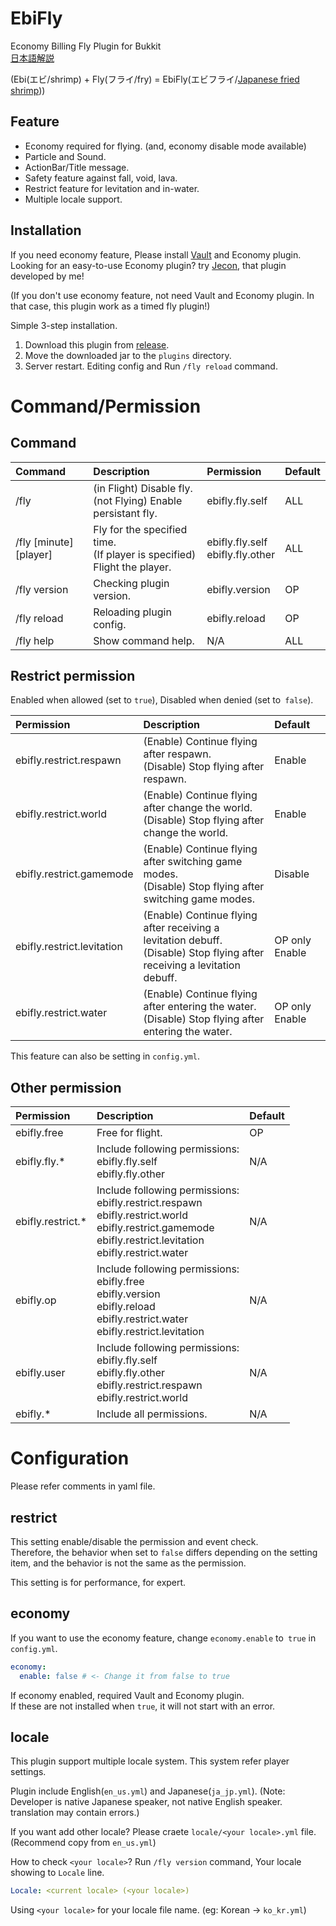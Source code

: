# EbiFly

Economy Billing Fly Plugin for Bukkit  
[日本語解説](/README_ja.md)

(Ebi(エビ/shrimp) + Fly(フライ/fry) = EbiFly(エビフライ/[Japanese fried shrimp](https://www.google.com/search?q=japanese%20fried%20shrimp&tbm=isch)))

## Feature

- Economy required for flying. (and, economy disable mode available)
- Particle and Sound.
- ActionBar/Title message.
- Safety feature against fall, void, lava.
- Restrict feature for levitation and in-water.
- Multiple locale support.

## Installation

If you need economy feature, Please install [Vault](https://www.spigotmc.org/resources/vault.34315/) and Economy plugin.  
Looking for an easy-to-use Economy plugin? try [Jecon](https://github.com/HimaJyun/Jecon), that plugin developed by me!

(If you don't use economy feature, not need Vault and Economy plugin. In that case, this plugin work as a timed fly plugin!)

Simple 3-step installation.

1. Download this plugin from [release](https://github.com/HimaJyun/EbiFly/releases/latest).
2. Move the downloaded jar to the `plugins` directory.
3. Server restart. Editing config and Run `/fly reload` command.

# Command/Permission

## Command

|Command|Description|Permission|Default|
|:------|:----------|:----------|:-----|
|/fly|(in Flight) Disable fly.<br>(not Flying) Enable persistant fly.|ebifly.fly.self|ALL|
|/fly [minute] [player]|Fly for the specified time.<br>(If player is specified) Flight the player.|ebifly.fly.self<br>ebifly.fly.other|ALL|
|/fly version|Checking plugin version.|ebifly.version|OP|
|/fly reload|Reloading plugin config.|ebifly.reload|OP|
|/fly help|Show command help.|N/A|ALL|

## Restrict permission

Enabled when allowed (set to `true`), Disabled when denied (set to` false`).

|Permission|Description|Default|
|:---------|:----------|:------|
|ebifly.restrict.respawn|(Enable) Continue flying after respawn.<br>(Disable) Stop flying after respawn.|Enable|
|ebifly.restrict.world|(Enable) Continue flying after change the world.<br>(Disable) Stop flying after change the world.|Enable|
|ebifly.restrict.gamemode|(Enable) Continue flying after switching game modes.<br>(Disable) Stop flying after switching game modes.|Disable|
|ebifly.restrict.levitation|(Enable) Continue flying after receiving a levitation debuff.<br>(Disable) Stop flying after receiving a levitation debuff.|OP only Enable|
|ebifly.restrict.water|(Enable) Continue flying after entering the water.<br>(Disable) Stop flying after entering the water.|OP only Enable|

This feature can also be setting in `config.yml`.

## Other permission

|Permission|Description|Default|
|:---------|:----------|:------|
|ebifly.free|Free for flight.|OP|
|ebifly.fly.*|Include following permissions:<br>ebifly.fly.self<br>ebifly.fly.other|N/A|
|ebifly.restrict.*|Include following permissions:<br>ebifly.restrict.respawn<br>ebifly.restrict.world<br>ebifly.restrict.gamemode<br>ebifly.restrict.levitation<br>ebifly.restrict.water|N/A|
|ebifly.op|Include following permissions:<br>ebifly.free<br>ebifly.version<br>ebifly.reload<br>ebifly.restrict.water<br>ebifly.restrict.levitation|N/A|
|ebifly.user|Include following permissions:<br>ebifly.fly.self<br>ebifly.fly.other<br>ebifly.restrict.respawn<br>ebifly.restrict.world<br>|N/A|
|ebifly.*|Include all permissions.|N/A|

# Configuration

Please refer comments in yaml file.

## restrict

This setting enable/disable the permission and event check.  
Therefore, the behavior when set to `false` differs depending on the setting item, and the behavior is not the same as the permission.

This setting is for performance, for expert.

## economy

If you want to use the economy feature, change `economy.enable` to` true` in `config.yml`.

```yml
economy:
  enable: false # <- Change it from false to true
```

If economy enabled, required Vault and Economy plugin.  
If these are not installed when `true`, it will not start with an error.

## locale

This plugin support multiple locale system. This system refer player settings.

Plugin include English(`en_us.yml`) and Japanese(`ja_jp.yml`). (Note: Developer is native Japanese speaker, not native English speaker. translation may contain errors.)

If you want add other locale? Please craete `locale/<your locale>.yml` file. (Recommend copy from `en_us.yml`)

How to check `<your locale>`? Run `/fly version` command, Your locale showing to `Locale` line.

```yml
Locale: <current locale> (<your locale>)
```

Using `<your locale>` for your locale file name. (eg: Korean -> `ko_kr.yml`)
